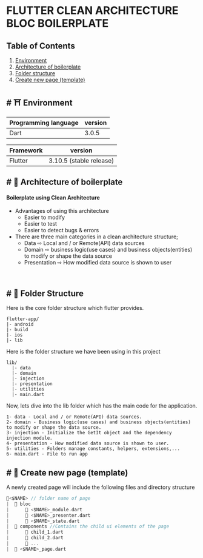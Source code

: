 # FLUTTER CLEAN ARCHITECTURE BLOC BOILERPLATE


## Table of Contents

1. [Environment](#environment)
2. [Architecture of boilerplate](#architecture-of-boilerplate)
3. [Folder structure](#folder-structure)
4. [Create new page (template)](#reate-new-page)

## <a name="environment">#</a> ⛩ Environment

| Programming language | version |
| -------------------- | ------- |
| Dart                 | 3.0.5   |

| Framework | version                 |
| --------- | ------------------------|
| Flutter   | 3.10.5 (stable release) |


## <a name="architecture-of-boilerplate">#</a> 🙌 Architecture of boilerplate

#### Boilerplate using Clean Architecture

- Advantages of using this architecture
  - Easier to modify
  - Easier to test
  - Easier to detect bugs & errors
- There are three main categories in a clean architecture structure;
  - Data ⇨ Local and / or Remote(API) data sources
  - Domain ⇨ business logic(use cases) and business objects(entities) to modify or shape the data source
  - Presentation ⇨ How modified data source is shown to user

<br/>

## <a name="folder-structure">#</a> 🚪 Folder Structure

Here is the core folder structure which flutter provides.

```
flutter-app/
|- android
|- build
|- ios
|- lib
```

Here is the folder structure we have been using in this project

```
lib/
  |- data
  |- domain
  |- injection
  |- presentation
  |- utilities
  |- main.dart
```

Now, lets dive into the lib folder which has the main code for the application.

```
1- data - Local and / or Remote(API) data sources.
2- domain - Business logic(use cases) and business objects(entities) to modify or shape the data source.
3- injection - Initialize the GetIt object and the dependency injection module.
4- presentation - How modified data source is shown to user.
5- utilities - Folders manage constants, helpers, extensions,...
6- main.dart - File to run app
```


## <a name="reate-new-page">#</a> 🚪 Create new page (template)

A newly created page will include the following files and directory structure

``` dart
📁<$NAME> // folder name of page
|  📁 bloc
|      🎯 <$NAME>_module.dart 
|      🎯 <$NAME>_presenter.dart 
|      🎯 <$NAME>_state.dart 
|  📁 components //Contains the child ui elements of the page
|      🎯 child_1.dart 
|      🎯 child_2.dart 
|      🎯 ...
|  🎯 <$NAME>_page.dart
```
